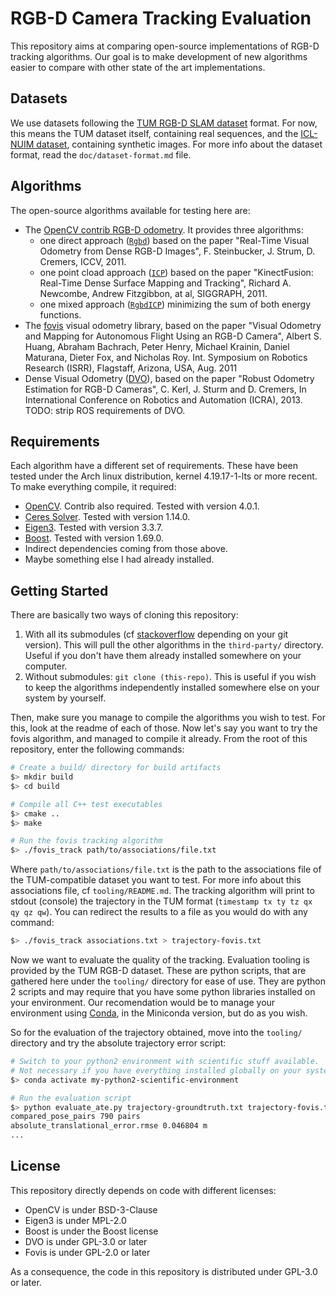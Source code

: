 # RGB-D Camera Tracking Evaluation

This repository aims at comparing open-source implementations of RGB-D tracking algorithms.
Our goal is to make development of new algorithms easier to compare
with other state of the art implementations.

## Datasets

We use datasets following the [TUM RGB-D SLAM dataset][tum-dataset] format.
For now, this means the TUM dataset itself, containing real sequences,
and the [ICL-NUIM dataset][icl-nuim], containing synthetic images.
For more info about the dataset format, read the `doc/dataset-format.md` file.

[tum-dataset]: https://vision.in.tum.de/data/datasets/rgbd-dataset
[icl-nuim]: https://www.doc.ic.ac.uk/~ahanda/VaFRIC/iclnuim.html

## Algorithms

The open-source algorithms available for testing here are:

- The [OpenCV contrib RGB-D odometry][ocv-odometry]. It provides three algorithms:
  - one direct approach ([`Rgbd`][ocv-rgbd]) based on the paper
    "Real-Time Visual Odometry from Dense RGB-D Images",
    F. Steinbucker, J. Strum, D. Cremers, ICCV, 2011.
  - one point cload approach ([`ICP`][ocv-icp]) based on the paper
    "KinectFusion: Real-Time Dense Surface Mapping and Tracking",
    Richard A. Newcombe, Andrew Fitzgibbon, at al, SIGGRAPH, 2011.
  - one mixed approach ([`RgbdICP`][ocv-rgbd-icp]) minimizing
    the sum of both energy functions.
- The [fovis][fovis] visual odometry library, based on the paper
  "Visual Odometry and Mapping for Autonomous Flight Using an RGB-D Camera",
  Albert S. Huang, Abraham Bachrach, Peter Henry, Michael Krainin,
  Daniel Maturana, Dieter Fox, and Nicholas Roy.
  Int. Symposium on Robotics Research (ISRR), Flagstaff, Arizona, USA, Aug. 2011
- Dense Visual Odometry ([DVO][dvo]), based on the paper
  "Robust Odometry Estimation for RGB-D Cameras", C. Kerl, J. Sturm and D. Cremers,
  In International Conference on Robotics and Automation (ICRA), 2013.
  TODO: strip ROS requirements of DVO.

[ocv-odometry]: https://docs.opencv.org/4.0.1/df/ddc/classcv_1_1rgbd_1_1Odometry.html
[ocv-rgbd]: https://docs.opencv.org/4.0.1/d0/d60/classcv_1_1rgbd_1_1RgbdOdometry.html
[ocv-icp]: https://docs.opencv.org/4.0.1/d7/d83/classcv_1_1rgbd_1_1ICPOdometry.html
[ocv-rgbd-icp]: https://docs.opencv.org/4.0.1/d2/d0f/classcv_1_1rgbd_1_1RgbdICPOdometry.html
[fovis]: https://github.com/fovis/fovis
[dvo]: https://github.com/tum-vision/dvo

## Requirements

Each algorithm have a different set of requirements.
These have been tested under the Arch linux distribution,
kernel 4.19.17-1-lts or more recent.
To make everything compile, it required:

- [OpenCV][open-cv]. Contrib also required. Tested with version 4.0.1.
- [Ceres Solver][ceres-solver]. Tested with version 1.14.0.
- [Eigen3][eigen3]. Tested with version 3.3.7.
- [Boost][boost]. Tested with version 1.69.0.
- Indirect dependencies coming from those above.
- Maybe something else I had already installed.

[open-cv]: https://opencv.org/
[ceres-solver]: http://ceres-solver.org/
[eigen3]: http://eigen.tuxfamily.org/index.php?title=Main_Page
[boost]: https://www.boost.org/

## Getting Started

There are basically two ways of cloning this repository:

1. With all its submodules (cf [stackoverflow][so-clone] depending on your git version).
   This will pull the other algorithms in the `third-party/` directory.
   Useful if you don't have them already installed somewhere on your computer.
2. Without submodules: `git clone (this-repo)`.
   This is useful if you wish to keep the algorithms
   independently installed somewhere else on your system by yourself.

[so-clone]: https://stackoverflow.com/questions/3796927/how-to-git-clone-including-submodules

Then, make sure you manage to compile the algorithms you wish to test.
For this, look at the readme of each of those.
Now let's say you want to try the fovis algorithm, and managed to compile it already.
From the root of this repository, enter the following commands:

```sh
# Create a build/ directory for build artifacts
$> mkdir build
$> cd build

# Compile all C++ test executables
$> cmake ..
$> make

# Run the fovis tracking algorithm
$> ./fovis_track path/to/associations/file.txt
```

Where `path/to/associations/file.txt` is the path to the associations file
of the TUM-compatible dataset you want to test.
For more info about this associations file, cf `tooling/README.md`.
The tracking algorithm will print to stdout (console) the trajectory
in the TUM format (`timestamp tx ty tz qx qy qz qw`).
You can redirect the results to a file as you would do with any command:

```sh
$> ./fovis_track associations.txt > trajectory-fovis.txt
```

Now we want to evaluate the quality of the tracking.
Evaluation tooling is provided by the TUM RGB-D dataset.
These are python scripts, that are gathered here under the `tooling/`
directory for ease of use.
They are python 2 scripts and may require that you have some
python libraries installed on your environment.
Our recomendation would be to manage your environment using [Conda][conda],
in the Miniconda version, but do as you wish.

[conda]: https://conda.io/projects/conda/en/latest/

So for the evaluation of the trajectory obtained,
move into the `tooling/` directory and try the absolute trajectory error script:

```sh
# Switch to your python2 environment with scientific stuff available.
# Not necessary if you have everything installed globally on your system (you will regret that!).
$> conda activate my-python2-scientific-environment

# Run the evaluation script
$> python evaluate_ate.py trajectory-groundtruth.txt trajectory-fovis.txt
compared_pose_pairs 790 pairs
absolute_translational_error.rmse 0.046804 m
...
```

## License

This repository directly depends on code with different licenses:

- OpenCV is under BSD-3-Clause
- Eigen3 is under MPL-2.0
- Boost is under the Boost license
- DVO is under GPL-3.0 or later
- Fovis is under GPL-2.0 or later

As a consequence, the code in this repository is distributed under GPL-3.0 or later.
